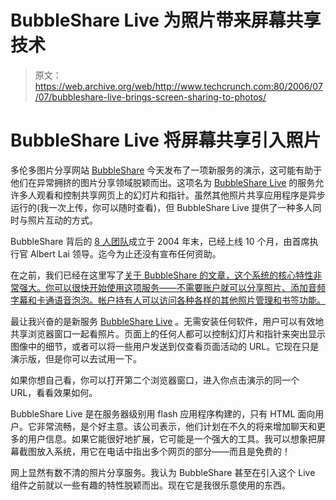 # BubbleShare Live 为照片带来屏幕共享技术

> 原文：<https://web.archive.org/web/http://www.techcrunch.com:80/2006/07/07/bubbleshare-live-brings-screen-sharing-to-photos/>

# BubbleShare Live 将屏幕共享引入照片

 [](https://web.archive.org/web/20221129044225/http://www.bubbleshare.com/) 多伦多图片分享网站 [BubbleShare](https://web.archive.org/web/20221129044225/http://www.bubbleshare.com/) 今天发布了一项新服务的演示，这可能有助于他们在异常拥挤的图片分享领域脱颖而出。这项名为 [BubbleShare Live](https://web.archive.org/web/20221129044225/http://livedemo.bubbleshare.com/album/244/live_slideshow) 的服务允许多人观看和控制共享网页上的幻灯片和指针。虽然其他照片共享应用程序是异步运行的(我一次上传，你可以随时查看)，但 BubbleShare Live 提供了一种多人同时与照片互动的方式。

BubbleShare 背后的 [8 人团队](https://web.archive.org/web/20221129044225/http://www.bubbleshare.com/about/the_team)成立于 2004 年末，已经上线 10 个月，由首席执行官 Albert Lai 领导。迄今为止还没有宣布任何资助。

在之前，我们已经在这里写了[关于 BubbleShare 的文章，这个系统的核心特性非常强大。你可以很快开始使用这项服务——不需要账户就可以分享照片、添加音频字幕和卡通语音泡泡。帐户持有人可以访问各种各样的其他照片管理和书签功能。](https://web.archive.org/web/20221129044225/https://beta.techcrunch.com/tag/bubbleshare)

最让我兴奋的是新服务 [BubbleShare Live](https://web.archive.org/web/20221129044225/http://livedemo.bubbleshare.com/album/244/live_slideshow) 。无需安装任何软件，用户可以有效地共享浏览器窗口一起看照片。页面上的任何人都可以控制幻灯片和指针来突出显示图像中的细节，或者可以将一些用户发送到仅查看页面活动的 URL。它现在只是演示版，但是你可以去试用一下。

如果你想自己看，你可以打开第二个浏览器窗口，进入你点击演示的同一个 URL，看看效果如何。

BubbleShare Live 是在服务器级别用 flash 应用程序构建的，只有 HTML 面向用户。它非常流畅，是个好主意。该公司表示，他们计划在不久的将来增加聊天和更多的用户信息。如果它能很好地扩展，它可能是一个强大的工具。我可以想象把屏幕截图放入系统，用它在电话中指出多个网页的部分——而且是免费的！

网上显然有数不清的照片分享服务。我认为 BubbleShare 甚至在引入这个 Live 组件之前就以一些有趣的特性脱颖而出。现在它是我很乐意使用的东西。